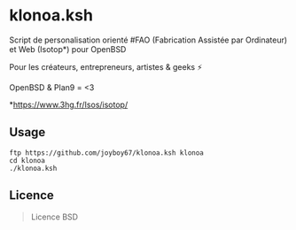 # klonoa.ksh

Script de personalisation orienté #FAO (Fabrication Assistée par Ordinateur) et Web (Isotop*) pour OpenBSD

Pour les créateurs, entrepreneurs, artistes & geeks ⚡

OpenBSD & Plan9 = <3

*https://www.3hg.fr/Isos/isotop/

## Usage

```
ftp https://github.com/joyboy67/klonoa.ksh klonoa
cd klonoa
./klonoa.ksh
```

## Licence

> Licence BSD
